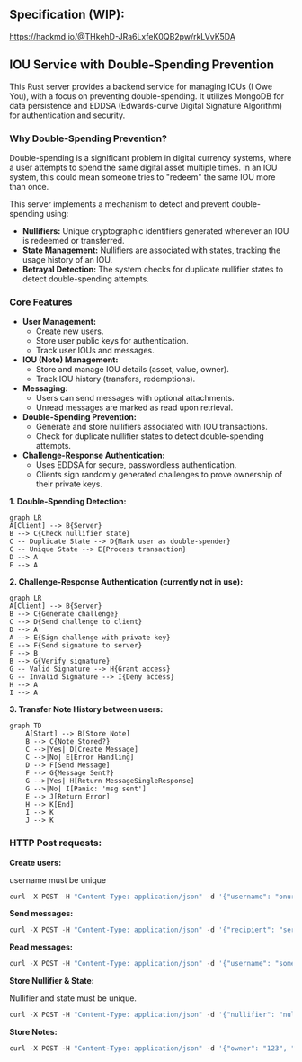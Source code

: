 ## Specification (WIP):
https://hackmd.io/@THkehD-JRa6LxfeK0QB2pw/rkLVvK5DA

## IOU Service with Double-Spending Prevention

This Rust server provides a backend service for managing IOUs (I Owe You), with a focus on preventing double-spending. It utilizes MongoDB for data persistence and EDDSA (Edwards-curve Digital Signature Algorithm) for authentication and security.

### Why Double-Spending Prevention?

Double-spending is a significant problem in digital currency systems, where a user attempts to spend the same digital asset multiple times. In an IOU system, this could mean someone tries to "redeem" the same IOU more than once.

This server implements a mechanism to detect and prevent double-spending using:

- **Nullifiers:** Unique cryptographic identifiers generated whenever an IOU is redeemed or transferred.
- **State Management:** Nullifiers are associated with states, tracking the usage history of an IOU.
- **Betrayal Detection:**  The system checks for duplicate nullifier states to detect double-spending attempts.

### Core Features

- **User Management:**
  - Create new users.
  - Store user public keys for authentication.
  - Track user IOUs and messages.
- **IOU (Note) Management:**
  - Store and manage IOU details (asset, value, owner).
  - Track IOU history (transfers, redemptions).
- **Messaging:**
  - Users can send messages with optional attachments.
  - Unread messages are marked as read upon retrieval.
- **Double-Spending Prevention:**
  - Generate and store nullifiers associated with IOU transactions.
  - Check for duplicate nullifier states to detect double-spending attempts.
- **Challenge-Response Authentication:**
  - Uses EDDSA for secure, passwordless authentication.
  - Clients sign randomly generated challenges to prove ownership of their private keys.

**1. Double-Spending Detection:**

```mermaid
graph LR
A[Client] --> B{Server}
B --> C{Check nullifier state}
C -- Duplicate State --> D{Mark user as double-spender}
C -- Unique State --> E{Process transaction}
D --> A
E --> A
```

**2. Challenge-Response Authentication (currently not in use):**

```mermaid
graph LR
A[Client] --> B{Server}
B --> C{Generate challenge}
C --> D{Send challenge to client}
D --> A
A --> E{Sign challenge with private key}
E --> F{Send signature to server}
F --> B
B --> G{Verify signature}
G -- Valid Signature --> H{Grant access}
G -- Invalid Signature --> I{Deny access}
H --> A
I --> A
```

**3. Transfer Note History between users:**

```mermaid
graph TD
    A[Start] --> B[Store Note]
    B --> C{Note Stored?}
    C -->|Yes| D[Create Message]
    C -->|No| E[Error Handling]
    D --> F[Send Message]
    F --> G{Message Sent?}
    G -->|Yes| H[Return MessageSingleResponse]
    G -->|No| I[Panic: 'msg sent']
    E --> J[Return Error]
    H --> K[End]
    I --> K
    J --> K
```

### HTTP Post requests:


**Create users:**

username must be unique

```ts
curl -X POST -H "Content-Type: application/json" -d '{"username": "onur", "pubkey": "1234", "nonce": "0", "messages": [], "notes": [], "has_double_spent": false}' http://localhost:3000/create_user
```

**Send messages:**

```ts
curl -X POST -H "Content-Type: application/json" -d '{"recipient": "sero", "sender": "test", "message": "almost done, world", "attachment_id": "1"}' http://localhost:3000/send_message
```

**Read messages:**

```ts
curl -X POST -H "Content-Type: application/json" -d '{"username": "something"}' http://localhost:3000/read_messages
```

**Store Nullifier & State:**

Nullifier and state must be unique.

```ts
curl -X POST -H "Content-Type: application/json" -d '{"nullifier": "nul-1", "note": "1", "step": 2, "owner": "onur", "state": "1"}' http://localhost:3000/store_nullifier
```

**Store Notes:**

```ts
curl -X POST -H "Content-Type: application/json" -d '{"owner": "123", "asset_hash": "1", "value": 1, "step": 1, "parent_note": "hashed note", "out_index": "1", "blind": "random"}' http://localhost:3000/store_note
```